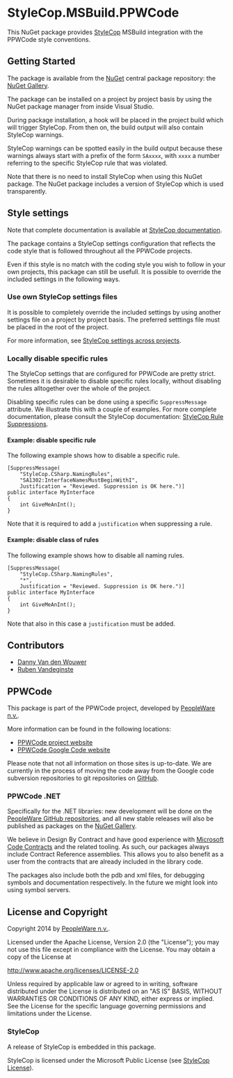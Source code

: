 # StyleCop.MSBuild.PPWCode

This NuGet package provides [StyleCop] MSBuild integration with the PPWCode 
style conventions.


## Getting Started

The package is available from the [NuGet] central package repository: the
[NuGet Gallery].

The package can be installed on a project by project basis by using the
NuGet package manager from inside Visual Studio.

During package installation, a hook will be placed in the project build
which will trigger StyleCop.  From then on, the build output will also
contain StyleCop warnings.

StyleCop warnings can be spotted easily in the build output because these
warnings always start with a prefix of the form `SAxxxx`, with `xxxx` a
number referring to the specific StyleCop rule that was violated.

Note that there is no need to install StyleCop when using this NuGet package.
The NuGet package includes a version of StyleCop which is used transparently.


## Style settings

Note that complete documentation is available at [StyleCop documentation].

The package contains a StyleCop settings configuration that reflects the code
style that is followed throughout all the PPWCode projects.

Even if this style is no match with the coding style you wish to follow in
your own projects, this package can still be usefull. It is possible to
override the included settings in the following ways.

### Use own StyleCop settings files

It is possible to completely override the included settings by using another
settings file on a project by project basis.  The preferred setttings file must
be placed in the root of the project.

For more information, see [StyleCop settings across projects].

### Locally disable specific rules

The StyleCop settings that are configured for PPWCode are pretty strict. Sometimes
it is desirable to disable specific rules locally, without disabling the rules
alltogether over the whole of the project.

Disabling specific rules can be done using a specific `SuppressMessage` attribute.
We illustrate this with a couple of examples. For more complete documentation,
please consult the StyleCop documentation: [StyleCop Rule Suppressions].

#### Example: disable specific rule

The following example shows how to disable a specific rule.

    [SuppressMessage(
        "StyleCop.CSharp.NamingRules",
        "SA1302:InterfaceNamesMustBeginWithI",
        Justification = "Reviewed. Suppression is OK here.")] 
    public interface MyInterface
    { 
        int GiveMeAnInt();
    }

Note that it is required to add a `justification` when suppressing a rule.


#### Example: disable class of rules

The following example shows how to disable all naming rules.

    [SuppressMessage(
        "StyleCop.CSharp.NamingRules",
        "*",
        Justification = "Reviewed. Suppression is OK here.")] 
    public interface MyInterface
    { 
        int GiveMeAnInt();
    }

Note that also in this case a `justification` must be added.
    

## Contributors

* [Danny Van den Wouwer]
* [Ruben Vandeginste]


## PPWCode

This package is part of the PPWCode project, developed by [PeopleWare n.v.].

More information can be found in the following locations:
* [PPWCode project website]
* [PPWCode Google Code website]

Please note that not all information on those sites is up-to-date. We are
currently in the process of moving the code away from the Google code
subversion repositories to git repositories on [GitHub].


### PPWCode .NET

Specifically for the .NET libraries: new development will be done on the
[PeopleWare GitHub repositories], and all new stable releases will also
be published as packages on the [NuGet Gallery].

We believe in Design By Contract and have good experience with
[Microsoft Code Contracts] and the related tooling.  As such, our packages
always include Contract Reference assemblies.  This allows you to also
benefit as a user from the contracts that are already included in the
library code.

The packages also include both the pdb and xml files, for debugging symbols
and documentation respectively.  In the future we might look into using
symbol servers.


## License and Copyright

Copyright 2014 by [PeopleWare n.v.].

Licensed under the Apache License, Version 2.0 (the "License");
you may not use this file except in compliance with the License.
You may obtain a copy of the License at

http://www.apache.org/licenses/LICENSE-2.0

Unless required by applicable law or agreed to in writing, software
distributed under the License is distributed on an "AS IS" BASIS,
WITHOUT WARRANTIES OR CONDITIONS OF ANY KIND, either express or implied.
See the License for the specific language governing permissions and
limitations under the License.


### StyleCop

A release of StyleCop is embedded in this package.

StyleCop is licensed under the Microsoft Public License (see [StyleCop License]).



[PPWCode project website]: http://www.ppwcode.org
[PPWCode Google Code website]: http://ppwcode.googlecode.com

[PeopleWare n.v.]: http://www.peopleware.be/

[NuGet]: https://www.nuget.org/
[NuGet Gallery]: https://www.nuget.org/policies/About

[GitHub]: https://github.com
[PeopleWare GitHub repositories]: https://github.com/peopleware

[Microsoft Code Contracts]: http://research.microsoft.com/en-us/projects/contracts/

[StyleCop]: http://stylecop.codeplex.com/
[StyleCop License]: http://stylecop.codeplex.com/license
[StyleCop documentation]: https://stylecop.codeplex.com/documentation
[StyleCop settings across projects]: https://stylecop.codeplex.com/wikipage?title=Sharing%20StyleCop%20Settings%20Across%20Projects&referringTitle=Documentation
[StyleCop Rule Suppressions]: https://stylecop.codeplex.com/wikipage?title=Rule%20Suppressions&referringTitle=Documentation

[Danny Van den Wouwer]: https://github.com/dvdwouwe
[Ruben Vandeginste]: https://github.com/rvdginste

